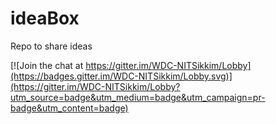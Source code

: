 # ideaBox
Repo to share ideas


[![Join the chat at https://gitter.im/WDC-NITSikkim/Lobby](https://badges.gitter.im/WDC-NITSikkim/Lobby.svg)](https://gitter.im/WDC-NITSikkim/Lobby?utm_source=badge&utm_medium=badge&utm_campaign=pr-badge&utm_content=badge)
